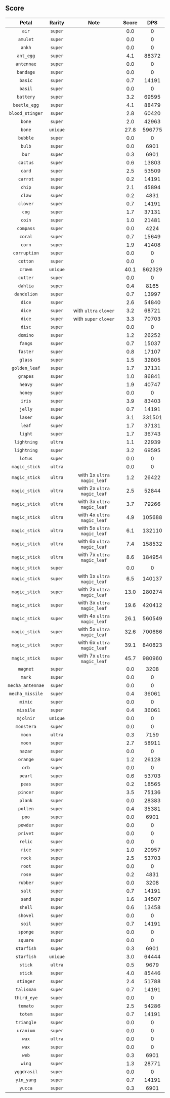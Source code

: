 ## Score
|Petal|Rarity|Note|Score|DPS|
|:-:|:-:|:-:|:-:|:-:|
|`air`|`super`||0.0|0|
|`amulet`|`super`||0.0|0|
|`ankh`|`super`||0.0|0|
|`ant_egg`|`super`||4.1|88372|
|`antennae`|`super`||0.0|0|
|`bandage`|`super`||0.0|0|
|`basic`|`super`||0.7|14191|
|`basil`|`super`||0.0|0|
|`battery`|`super`||3.2|69595|
|`beetle_egg`|`super`||4.1|88479|
|`blood_stinger`|`super`||2.8|60420|
|`bone`|`super`||2.0|42963|
|`bone`|`unique`||27.8|596775|
|`bubble`|`super`||0.0|0|
|`bulb`|`super`||0.0|6901|
|`bur`|`super`||0.3|6901|
|`cactus`|`super`||0.6|13803|
|`card`|`super`||2.5|53509|
|`carrot`|`super`||0.2|14191|
|`chip`|`super`||2.1|45894|
|`claw`|`super`||0.2|4831|
|`clover`|`super`||0.7|14191|
|`cog`|`super`||1.7|37131|
|`coin`|`super`||1.0|21481|
|`compass`|`super`||0.0|4224|
|`coral`|`super`||0.7|15649|
|`corn`|`super`||1.9|41408|
|`corruption`|`super`||0.0|0|
|`cotton`|`super`||0.0|0|
|`crown`|`unique`||40.1|862329|
|`cutter`|`super`||0.0|0|
|`dahlia`|`super`||0.4|8165|
|`dandelion`|`super`||0.7|13997|
|`dice`|`super`||2.6|54840|
|`dice`|`super`|with `ultra` `clover`|3.2|68721|
|`dice`|`super`|with `super` `clover`|3.3|70703|
|`disc`|`super`||0.0|0|
|`domino`|`super`||1.2|26252|
|`fangs`|`super`||0.7|15037|
|`faster`|`super`||0.8|17107|
|`glass`|`super`||1.5|32805|
|`golden_leaf`|`super`||1.7|37131|
|`grapes`|`super`||1.0|86841|
|`heavy`|`super`||1.9|40747|
|`honey`|`super`||0.0|0|
|`iris`|`super`||3.9|83403|
|`jelly`|`super`||0.7|14191|
|`laser`|`super`||3.1|331501|
|`leaf`|`super`||1.7|37131|
|`light`|`super`||1.7|36743|
|`lightning`|`ultra`||1.1|22939|
|`lightning`|`super`||3.2|69595|
|`lotus`|`super`||0.0|0|
|`magic_stick`|`ultra`||0.0|0|
|`magic_stick`|`ultra`|with 1x `ultra` `magic_leaf`|1.2|26422|
|`magic_stick`|`ultra`|with 2x `ultra` `magic_leaf`|2.5|52844|
|`magic_stick`|`ultra`|with 3x `ultra` `magic_leaf`|3.7|79266|
|`magic_stick`|`ultra`|with 4x `ultra` `magic_leaf`|4.9|105688|
|`magic_stick`|`ultra`|with 5x `ultra` `magic_leaf`|6.1|132110|
|`magic_stick`|`ultra`|with 6x `ultra` `magic_leaf`|7.4|158532|
|`magic_stick`|`ultra`|with 7x `ultra` `magic_leaf`|8.6|184954|
|`magic_stick`|`super`||0.0|0|
|`magic_stick`|`super`|with 1x `ultra` `magic_leaf`|6.5|140137|
|`magic_stick`|`super`|with 2x `ultra` `magic_leaf`|13.0|280274|
|`magic_stick`|`super`|with 3x `ultra` `magic_leaf`|19.6|420412|
|`magic_stick`|`super`|with 4x `ultra` `magic_leaf`|26.1|560549|
|`magic_stick`|`super`|with 5x `ultra` `magic_leaf`|32.6|700686|
|`magic_stick`|`super`|with 6x `ultra` `magic_leaf`|39.1|840823|
|`magic_stick`|`super`|with 7x `ultra` `magic_leaf`|45.7|980960|
|`magnet`|`super`||0.0|3208|
|`mark`|`super`||0.0|0|
|`mecha_antennae`|`super`||0.0|0|
|`mecha_missile`|`super`||0.4|36061|
|`mimic`|`super`||0.0|0|
|`missile`|`super`||0.4|36061|
|`mjolnir`|`unique`||0.0|0|
|`monstera`|`super`||0.0|0|
|`moon`|`ultra`||0.3|7159|
|`moon`|`super`||2.7|58911|
|`nazar`|`super`||0.0|0|
|`orange`|`super`||1.2|26128|
|`orb`|`super`||0.0|0|
|`pearl`|`super`||0.6|53703|
|`peas`|`super`||0.2|18565|
|`pincer`|`super`||3.5|75136|
|`plank`|`super`||0.0|28383|
|`pollen`|`super`||0.4|35381|
|`poo`|`super`||0.0|6901|
|`powder`|`super`||0.0|0|
|`privet`|`super`||0.0|0|
|`relic`|`super`||0.0|0|
|`rice`|`super`||1.0|20957|
|`rock`|`super`||2.5|53703|
|`root`|`super`||0.0|0|
|`rose`|`super`||0.2|4831|
|`rubber`|`super`||0.0|3208|
|`salt`|`super`||0.7|14191|
|`sand`|`super`||1.6|34507|
|`shell`|`super`||0.6|13458|
|`shovel`|`super`||0.0|0|
|`soil`|`super`||0.7|14191|
|`sponge`|`super`||0.0|0|
|`square`|`super`||0.0|0|
|`starfish`|`super`||0.3|6901|
|`starfish`|`unique`||3.0|64444|
|`stick`|`ultra`||0.5|9679|
|`stick`|`super`||4.0|85446|
|`stinger`|`super`||2.4|51788|
|`talisman`|`super`||0.7|14191|
|`third_eye`|`super`||0.0|0|
|`tomato`|`super`||2.5|54286|
|`totem`|`super`||0.7|14191|
|`triangle`|`super`||0.0|0|
|`uranium`|`super`||0.0|0|
|`wax`|`ultra`||0.0|0|
|`wax`|`super`||0.0|0|
|`web`|`super`||0.3|6901|
|`wing`|`super`||1.3|28771|
|`yggdrasil`|`super`||0.0|0|
|`yin_yang`|`super`||0.7|14191|
|`yucca`|`super`||0.3|6901|